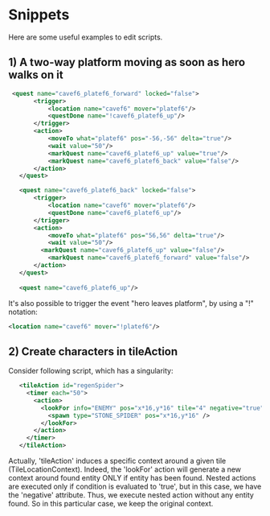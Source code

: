 # Snippets #

Here are some useful examples to edit scripts.

## 1) A two-way platform moving as soon as hero walks on it ##
 
 ```xml
  <quest name="cavef6_platef6_forward" locked="false">
	    <trigger>
	        <location name="cavef6" mover="platef6"/>
	        <questDone name="!cavef6_platef6_up"/>
	    </trigger>
	    <action>
	        <moveTo what="platef6" pos="-56,-56" delta="true"/>
	        <wait value="50"/>
	        <markQuest name="cavef6_platef6_up" value="true"/>
	        <markQuest name="cavef6_platef6_back" value="false"/>
   	    </action>
	</quest>

	<quest name="cavef6_platef6_back" locked="false">
	    <trigger>
	        <location name="cavef6" mover="platef6"/>
	        <questDone name="cavef6_platef6_up"/>
       	</trigger>
	    <action>
	        <moveTo what="platef6" pos="56,56" delta="true"/>
	        <wait value="50"/>
   	      <markQuest name="cavef6_platef6_up" value="false"/>
	        <markQuest name="cavef6_platef6_forward" value="false"/>
   	    </action>
	</quest>
	
	<quest name="cavef6_platef6_up"/>
  ```
  
  It's also possible to trigger the event "hero leaves platform", by using a "!" notation:
 ```xml
 <location name="cavef6" mover="!platef6"/>
  ```
  
  ## 2) Create characters in tileAction
  
  Consider following script, which has a singularity:
 ```xml
	<tileAction id="regenSpider">
	  <timer each="50">
	    <action>
	      <lookFor info="ENEMY" pos="x*16,y*16" tile="4" negative="true">
	        <spawn type="STONE_SPIDER" pos="x*16,y*16" />
	      </lookFor>
	    </action>
	  </timer>
	</tileAction>
```
Actually, 'tileAction' induces a specific context around a given tile (TileLocationContext). Indeed, the 'lookFor' action will generate a new context around found entity ONLY if entity has been found. Nested actions are executed only if condition is evaluated to 'true', but in this case, we have the 'negative' attribute. Thus, we execute nested action without any entity found. So in this particular case, we keep the original context.
